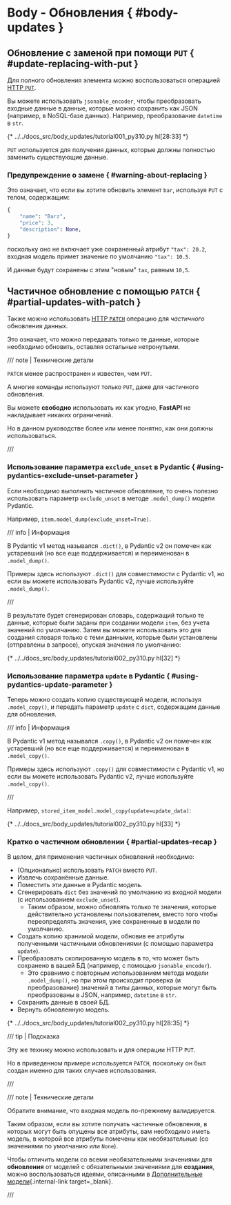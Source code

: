 # Body - Обновления { #body-updates }

## Обновление с заменой при помощи `PUT` { #update-replacing-with-put }

Для полного обновления элемента можно воспользоваться операцией <a href="https://developer.mozilla.org/en-US/docs/Web/HTTP/Methods/PUT" class="external-link" target="_blank">HTTP `PUT`</a>.

Вы можете использовать `jsonable_encoder`, чтобы преобразовать входные данные в данные, которые можно сохранить как JSON (например, в NoSQL-базе данных). Например, преобразование `datetime` в `str`.

{* ../../docs_src/body_updates/tutorial001_py310.py hl[28:33] *}

`PUT` используется для получения данных, которые должны полностью заменить существующие данные.

### Предупреждение о замене { #warning-about-replacing }

Это означает, что если вы хотите обновить элемент `bar`, используя `PUT` с телом, содержащим:

```Python
{
    "name": "Barz",
    "price": 3,
    "description": None,
}
```

поскольку оно не включает уже сохраненный атрибут `"tax": 20.2`, входная модель примет значение по умолчанию `"tax": 10.5`.

И данные будут сохранены с этим "новым" `tax`, равным `10,5`.

## Частичное обновление с помощью `PATCH` { #partial-updates-with-patch }

Также можно использовать <a href="https://developer.mozilla.org/en-US/docs/Web/HTTP/Methods/PATCH" class="external-link" target="_blank">HTTP `PATCH`</a> операцию для *частичного* обновления данных.

Это означает, что можно передавать только те данные, которые необходимо обновить, оставляя остальные нетронутыми.

/// note | Технические детали

`PATCH` менее распространен и известен, чем `PUT`.

А многие команды используют только `PUT`, даже для частичного обновления.

Вы можете **свободно** использовать их как угодно, **FastAPI** не накладывает никаких ограничений.

Но в данном руководстве более или менее понятно, как они должны использоваться.

///

### Использование параметра `exclude_unset` в Pydantic { #using-pydantics-exclude-unset-parameter }

Если необходимо выполнить частичное обновление, то очень полезно использовать параметр `exclude_unset` в методе `.model_dump()` модели Pydantic.

Например, `item.model_dump(exclude_unset=True)`.

/// info | Информация

В Pydantic v1 метод назывался `.dict()`, в Pydantic v2 он помечен как устаревший (но все еще поддерживается) и переименован в `.model_dump()`.

Примеры здесь используют `.dict()` для совместимости с Pydantic v1, но если вы можете использовать Pydantic v2, лучше используйте `.model_dump()`.

///

В результате будет сгенерирован словарь, содержащий только те данные, которые были заданы при создании модели `item`, без учета значений по умолчанию. Затем вы можете использовать это для создания словаря только с теми данными, которые были установлены (отправлены в запросе), опуская значения по умолчанию:

{* ../../docs_src/body_updates/tutorial002_py310.py hl[32] *}

### Использование параметра `update` в Pydantic { #using-pydantics-update-parameter }

Теперь можно создать копию существующей модели, используя `.model_copy()`, и передать параметр `update` с `dict`, содержащим данные для обновления.

/// info | Информация

В Pydantic v1 метод назывался `.copy()`, в Pydantic v2 он помечен как устаревший (но все еще поддерживается) и переименован в `.model_copy()`.

Примеры здесь используют `.copy()` для совместимости с Pydantic v1, но если вы можете использовать Pydantic v2, лучше используйте `.model_copy()`.

///

Например, `stored_item_model.model_copy(update=update_data)`:

{* ../../docs_src/body_updates/tutorial002_py310.py hl[33] *}

### Кратко о частичном обновлении { #partial-updates-recap }

В целом, для применения частичных обновлений необходимо:

* (Опционально) использовать `PATCH` вместо `PUT`.
* Извлечь сохранённые данные.
* Поместить эти данные в Pydantic модель.
* Сгенерировать `dict` без значений по умолчанию из входной модели (с использованием `exclude_unset`).
    * Таким образом, можно обновлять только те значения, которые действительно установлены пользователем, вместо того чтобы переопределять значения, уже сохраненные в модели по умолчанию.
* Создать копию хранимой модели, обновив ее атрибуты полученными частичными обновлениями (с помощью параметра `update`).
* Преобразовать скопированную модель в то, что может быть сохранено в вашей БД (например, с помощью `jsonable_encoder`).
    * Это сравнимо с повторным использованием метода модели `.model_dump()`, но при этом происходит проверка (и преобразование) значений в типы данных, которые могут быть преобразованы в JSON, например, `datetime` в `str`.
* Сохранить данные в своей БД.
* Вернуть обновленную модель.

{* ../../docs_src/body_updates/tutorial002_py310.py hl[28:35] *}

/// tip | Подсказка

Эту же технику можно использовать и для операции HTTP `PUT`.

Но в приведенном примере используется `PATCH`, поскольку он был создан именно для таких случаев использования.

///

/// note | Технические детали

Обратите внимание, что входная модель по-прежнему валидируется.

Таким образом, если вы хотите получать частичные обновления, в которых могут быть опущены все атрибуты, вам необходимо иметь модель, в которой все атрибуты помечены как необязательные (со значениями по умолчанию или `None`).

Чтобы отличить модели со всеми необязательными значениями для **обновления** от моделей с обязательными значениями для **создания**, можно воспользоваться идеями, описанными в [Дополнительные модели](extra-models.md){.internal-link target=_blank}.

///
